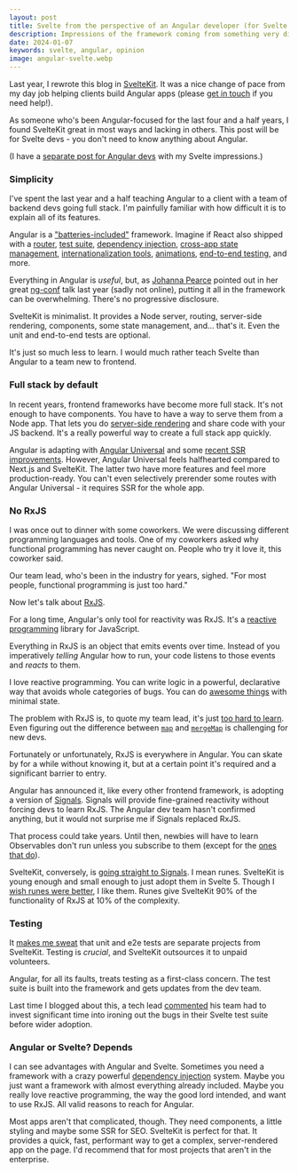 ```yaml
---
layout: post
title: Svelte from the perspective of an Angular developer (for Svelte devs)
description: Impressions of the framework coming from something very different.
date: 2024-01-07
keywords: svelte, angular, opinion
image: angular-svelte.webp
---
```


<script lang="ts">
  import { base } from '$app/paths';
</script>

Last year, I rewrote this blog in [SvelteKit](https://kit.svelte.dev). It was a nice change of pace from my day job helping clients build Angular apps (please [get in touch](https://www.bitovi.com/services/frontend-development-consulting) if you need help!).

As someone who's been Angular-focused for the last four and a half years, I found SvelteKit great in most ways and lacking in others. This post will be for Svelte devs - you don't need to know anything about Angular.

(I have a [separate post for Angular devs]({base}/blog/svelte-from-angular-perspective-for-angular) with my Svelte impressions.)

### Simplicity

I've spent the last year and a half teaching Angular to a client with a team of backend devs going full stack. I'm painfully familiar with how difficult it is to explain all of its features.

Angular is a ["batteries-included"](https://en.wikipedia.org/wiki/Batteries_Included#:~:text=Motto%20of%20the%20Python%20programming,parts%20required%20for%20full%20usability) framework. Imagine if React also shipped with a [router](https://angular.io/api/router/Router), [test suite](https://angular.io/guide/testing), [dependency injection](https://angular.io/guide/dependency-injection), [cross-app state management](https://angular.io/guide/architecture-services), [internationalization tools](https://angular.io/guide/i18n-overview), [animations](https://angular.io/guide/animations), [end-to-end testing](https://blog.angular.io/the-state-of-end-to-end-testing-with-angular-d175f751cb9c), and more.

Everything in Angular is _useful_, but, as [Johanna Pearce](https://toot.cat/@johanna) pointed out in her great [ng-conf](https://ng-conf.org) talk last year (sadly not online), putting it all in the framework can be overwhelming. There's no progressive disclosure.

SvelteKit is minimalist. It provides a Node server, routing, server-side rendering, components, some state management, and... that's it. Even the unit and end-to-end tests are optional.

It's just so much less to learn. I would much rather teach Svelte than Angular to a team new to frontend.

### Full stack by default

In recent years, frontend frameworks have become more full stack. It's not enough to have components. You have to have a way to serve them from a Node app. That lets you do [server-side rendering](https://www.reddit.com/r/Frontend/comments/vjok9v/what_is_server_side_rendering/) and share code with your JS backend. It's a really powerful way to create a full stack app quickly.

Angular is adapting with [Angular Universal](https://github.com/angular/universal) and some [recent SSR improvements](https://blog.angular.io/introducing-angular-v17-4d7033312e4b). However, Angular Universal feels halfhearted compared to Next.js and SvelteKit. The latter two have more features and feel more production-ready. You can't even selectively prerender some routes with Angular Universal - it requires SSR for the whole app.

### No RxJS

I was once out to dinner with some coworkers. We were discussing different programming languages and tools. One of my coworkers asked why functional programming has never caught on. People who try it love it, this coworker said.

Our team lead, who's been in the industry for years, sighed. "For most people, functional programming is just too hard."

Now let's talk about [RxJS](https://rxjs.dev).

For a long time, Angular's only tool for reactivity was RxJS. It's a [reactive programming](https://en.wikipedia.org/wiki/Reactive_programming) library for JavaScript.

Everything in RxJS is an object that emits events over time. Instead of you imperatively _telling_ Angular how to run, your code listens to those events and _reacts_ to them.

I love reactive programming. You can write logic in a powerful, declarative way that avoids whole categories of bugs. You can do [awesome things]({base}/blog/angular-reactive-forms-rental-rates-servicecore) with minimal state.

The problem with RxJS is, to quote my team lead, it's just [too hard to learn]({base}/blog/rxjs-land-of-paradoxes). Even figuring out the difference between [`map`](https://rxjs.dev/api/operators/map) and [`mergeMap`](https://rxjs.dev/api/operators/mergeMap) is challenging for new devs.

Fortunately or unfortunately, RxJS is everywhere in Angular. You can skate by for a while without knowing it, but at a certain point it's required and a significant barrier to entry.

Angular has announced it, like every other frontend framework, is adopting a version of [Signals](https://angular.io/guide/signals). Signals will provide fine-grained reactivity without forcing devs to learn RxJS. The Angular dev team hasn't confirmed anything, but it would not surprise me if Signals replaced RxJS.

That process could take years. Until then, newbies will have to learn Observables don't run unless you subscribe to them (except for the [ones that do](https://www.decodedfrontend.io/hot-vs-cold-observable-in-rxjs/#:~:text=When%20the%20data%20source%20is,when%20we%20subscribe%20to%20them.)).

SvelteKit, conversely, is [going straight to Signals](https://svelte.dev/blog/runes). I mean runes. SvelteKit is young enough and small enough to just adopt them in Svelte 5. Though I [wish runes were better]({base}/blog/svelte-5-runes-impressions), I like them. Runes give SvelteKit 90% of the functionality of RxJS at 10% of the complexity.

### Testing

It [makes me sweat]({base}/blog/testing-in-sveltekit) that unit and e2e tests are separate projects from SvelteKit. Testing is _crucial_, and SvelteKit outsources it to unpaid volunteers.

Angular, for all its faults, treats testing as a first-class concern. The test suite is built into the framework and gets updates from the dev team.

Last time I blogged about this, a tech lead [commented](https://hachyderm.io/@kn/111301829286345500) his team had to invest significant time into ironing out the bugs in their Svelte test suite before wider adoption.

### Angular or Svelte? Depends

I can see advantages with Angular and Svelte. Sometimes you need a framework with a crazy powerful [dependency injection](https://angular.io/guide/dependency-injection) system. Maybe you just want a framework with almost everything already included. Maybe you really love reactive programming, the way the good lord intended, and want to use RxJS. All valid reasons to reach for Angular.

Most apps aren't that complicated, though. They need components, a little styling and maybe some SSR for SEO. SvelteKit is perfect for that. It provides a quick, fast, performant way to get a complex, server-rendered app on the page. I'd recommend that for most projects that aren't in the enterprise.
